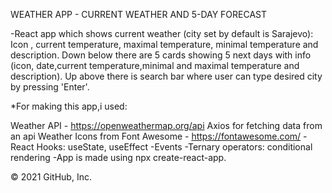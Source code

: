 WEATHER APP - CURRENT WEATHER AND 5-DAY FORECAST

-React app which shows current weather (city set by default is Sarajevo): Icon , current temperature, maximal temperature, minimal temperature and description. Down below there are 5 cards showing 5 next days with info (icon, date,current temperature,minimal and maximal temperature and description). Up above there is search bar where user can type desired city by pressing 'Enter'.

*For making this app,i used:

Weather API - https://openweathermap.org/api
Axios for fetching data from an api
Weather Icons from Font Awesome - https://fontawesome.com/ -React Hooks: useState, useEffect -Events -Ternary operators: conditional rendering
-App is made using npx create-react-app.

© 2021 GitHub, Inc.
